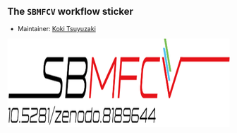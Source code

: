 ## The `SBMFCV` workflow sticker

* Maintainer: [Koki Tsuyuzaki](https://github.com/kokitsuyuzaki/)

<img src=SBMFCV.png height="200">